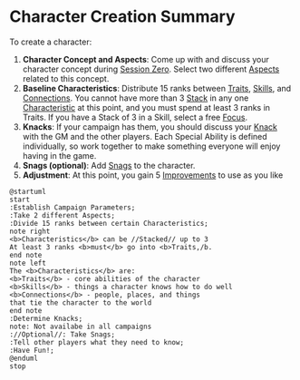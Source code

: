 # Character Creation Summary

To create a character:

1. **Character Concept and Aspects**: Come up with and discuss your character concept during [Session Zero](SessionZero.md). Select two different [Aspects](Aspects.md) related to this concept.
2. **Baseline Characteristics**: Distribute 15 ranks between [Traits](Traits.md), [Skills](Skills.md), and [Connections](Connections.md). You cannot have more than 3 [Stack](Stack.md) in any one [Characteristic](Characteristic.md) at this point, and you must spend at least 3 ranks in Traits. If you have a Stack of 3 in a Skill, select a free [Focus](Foci.md).
3. **Knacks**: If your campaign has them, you should discuss your [Knack](Knacks.md) with the GM and the other players. Each Special Ability is defined individually, so work together to make something everyone will enjoy having in the game.
4. **Snags (optional)**: Add [Snags](Snags.md) to the character.
5. **Adjustment**: At this point, you gain 5 [Improvements](Improvement.md) to use as you like

```plantuml
@startuml
start
:Establish Campaign Parameters;
:Take 2 different Aspects;
:Divide 15 ranks between certain Characteristics;
note right
<b>Characteristics</b> can be //Stacked// up to 3
At least 3 ranks <b>must</b> go into <b>Traits,/b.
end note
note left
The <b>Characteristics</b> are:
<b>Traits</b> - core abilities of the character
<b>Skills</b> - things a character knows how to do well
<b>Connections</b> - people, places, and things
that tie the character to the world
end note
:Determine Knacks;
note: Not availabe in all campaigns
://Optional//: Take Snags;
:Tell other players what they need to know;
:Have Fun!;
@enduml
stop
```
